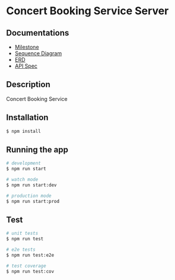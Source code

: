 # Concert Booking Service Server

## Documentations
- [Milestone](./docs/MILESTONE.md)
- [Sequence Diagram](./docs/SEQUENCE_DIAGRAM.md)
- [ERD](./docs/ERD.md)
- [API Spec](./docs/API_SPEC.md)
<!-- - [API Documentation](https://documenter.getpostman.com/view/10629292/Tz5tZ6Q7) -->

## Description

Concert Booking Service

## Installation

```bash
$ npm install
```

## Running the app

```bash
# development
$ npm run start

# watch mode
$ npm run start:dev

# production mode
$ npm run start:prod
```

## Test

```bash
# unit tests
$ npm run test

# e2e tests
$ npm run test:e2e

# test coverage
$ npm run test:cov
```
